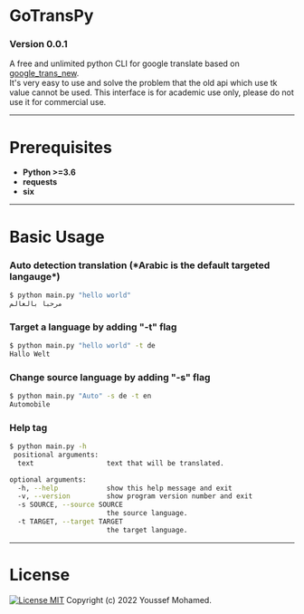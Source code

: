 # GoTransPy

### Version 0.0.1

A free and unlimited python CLI for google translate based on [google_trans_new](https://github.com/lushan88a/google_trans_new).  
It's very easy to use and solve the problem that the old api which use tk value cannot be used.
This interface is for academic use only, please do not use it for commercial use.

---

# Prerequisites

- **Python >=3.6**
- **requests**
- **six**

---

# Basic Usage

### Auto detection translation (**\*Arabic** is the default targeted langauge\*)

```bash
$ python main.py "hello world"
مرحبا بالعالم
```

### Target a language by adding "-t" flag

```bash
$ python main.py "hello world" -t de
Hallo Welt
```

### Change source language by adding "-s" flag

```bash
$ python main.py "Auto" -s de -t en
Automobile
```

### Help tag

```bash
$ python main.py -h
 positional arguments:
  text                  text that will be translated.

optional arguments:
  -h, --help            show this help message and exit
  -v, --version         show program version number and exit
  -s SOURCE, --source SOURCE
                        the source language.
  -t TARGET, --target TARGET
                        the target language.
```

---

# License

[![License MIT](https://img.shields.io/badge/license-MIT-blue.svg)](https://raw.githubusercontent.com/YoussefMo7amed/GoTransPy/main/LICENSE)
Copyright (c) 2022 Youssef Mohamed.
